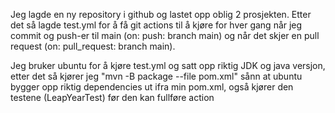 Jeg lagde en ny repository i github og lastet opp oblig 2 prosjekten.
Etter det så lagde test.yml for å få git actions til å kjøre for hver gang når jeg commit og push-er til main (on: push: branch main) og når det skjer en pull request (on: pull_request: branch main).

Jeg bruker ubuntu for å kjøre test.yml og satt opp riktig JDK og java versjon, etter det så kjører jeg "mvn -B package --file pom.xml" sånn at ubuntu bygger opp riktig dependencies ut ifra min pom.xml, også kjører den testene (LeapYearTest) før den kan fullføre action
